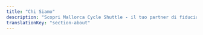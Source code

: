 ```yaml
---
title: "Chi Siamo"
description: "Scopri Mallorca Cycle Shuttle - il tuo partner di fiducia dal 2015 per avventure ciclistiche, soccorso biciclette e servizi navetta a Maiorca."
translationKey: "section-about"
---
```

